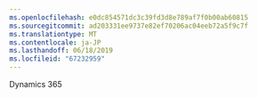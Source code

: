 ```yaml
---
ms.openlocfilehash: e0dc854571dc3c39fd3d8e789af7f0b00ab60815
ms.sourcegitcommit: ad203331ee9737e82ef70206ac04eeb72a5f9c7f
ms.translationtype: MT
ms.contentlocale: ja-JP
ms.lasthandoff: 06/18/2019
ms.locfileid: "67232959"
---
```

Dynamics 365